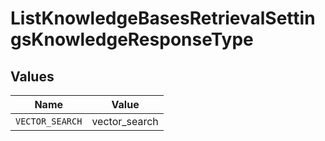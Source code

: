 # ListKnowledgeBasesRetrievalSettingsKnowledgeResponseType


## Values

| Name            | Value           |
| --------------- | --------------- |
| `VECTOR_SEARCH` | vector_search   |